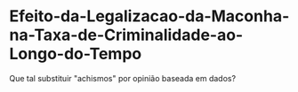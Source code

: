 # Efeito-da-Legalizacao-da-Maconha-na-Taxa-de-Criminalidade-ao-Longo-do-Tempo
Que tal substituir "achismos" por opinião baseada em dados?
